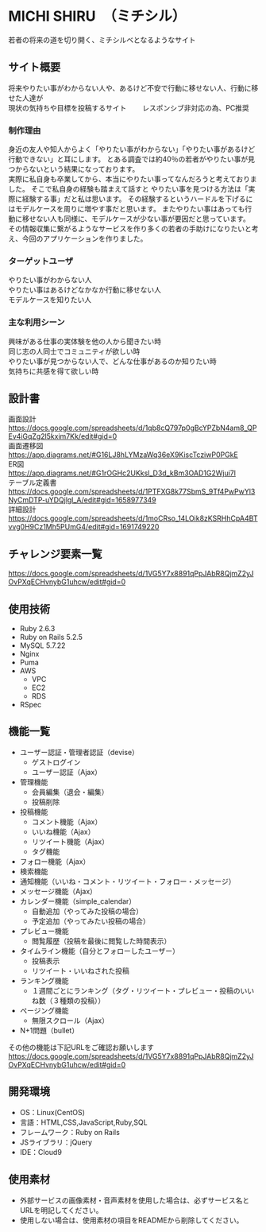 
# MICHI SHIRU　（ミチシル）　　
若者の将来の道を切り開く、ミチシルベとなるようなサイト

## サイト概要
将来やりたい事がわからない人や、あるけど不安で行動に移せない人、行動に移せた人達が  
現状の気持ちや目標を投稿するサイト　　
レスポンシブ非対応の為、PC推奨


### 制作理由
身近の友人や知人からよく「やりたい事がわからない」「やりたい事があるけど行動できない」と耳にします。  とある調査では約40％の若者がやりたい事が見つからないという結果になっております。  
実際に私自身も卒業してから、本当にやりたい事ってなんだろうと考えておりました。  そこで私自身の経験も踏まえて話すと
やりたい事を見つける方法は「実際に経験する事」だと私は思います。  その経験するというハードルを下げるにはモデルケースを周りに増やす事だと思います。
またやりたい事はあっても行動に移せない人も同様に、モデルケースが少ない事が要因だと思っています。  
その情報収集に繋がるようなサービスを作り多くの若者の手助けになりたいと考え、今回のアプリケーションを作りました。



### ターゲットユーザ
やりたい事がわからない人  
やりたい事はあるけどなかなか行動に移せない人  
モデルケースを知りたい人  
  
### 主な利用シーン
興味がある仕事の実体験を他の人から聞きたい時  
同じ志の人同士でコミュニティが欲しい時  
やりたい事が見つからない人で、どんな仕事があるのか知りたい時  
気持ちに共感を得て欲しい時  

## 設計書
画面設計  
https://docs.google.com/spreadsheets/d/1qb8cQ797p0gBcYPZbN4am8_QPEv4iGqZg2l5kxim7Kk/edit#gid=0  
画面遷移図  
https://app.diagrams.net/#G16LJ8hLYMzaWq36eX9KiscTcziwP0PGkE  
ER図  
https://app.diagrams.net/#G1rOGHc2UKksl_D3d_kBm3OAD1G2Wjui7l  
テーブル定義書  
https://docs.google.com/spreadsheets/d/1PTFXG8k77SbmS_9Tf4PwPwYl3NyCmDTP-uYDQjlgl_A/edit#gid=1658977349  
詳細設計  
https://docs.google.com/spreadsheets/d/1moCRso_14LOik8zKSRHhCpA4BTvvg0H9Cz1Mh5PUmG4/edit#gid=1691749220  

## チャレンジ要素一覧
https://docs.google.com/spreadsheets/d/1VG5Y7x8891qPpJAbR8QjmZ2yJOvPXqECHvnybG1uhcw/edit#gid=0

## 使用技術
- Ruby 2.6.3  
- Ruby on Rails 5.2.5  
- MySQL 5.7.22  
- Nginx  
- Puma  
- AWS  
  - VPC  
  - EC2  
  - RDS  
- RSpec  

## 機能一覧  
- ユーザー認証・管理者認証（devise）
  - ゲストログイン
  - ユーザー認証（Ajax）
- 管理機能
  - 会員編集（退会・編集）
  - 投稿削除
- 投稿機能
  - コメント機能（Ajax）
  - いいね機能（Ajax）
  - リツイート機能（Ajax）
  - タグ機能
- フォロー機能（Ajax）
- 検索機能
- 通知機能（いいね・コメント・リツイート・フォロー・メッセージ）
- メッセージ機能（Ajax）
- カレンダー機能（simple_calendar）
  - 自動追加（やってみた投稿の場合）
  - 予定追加（やってみたい投稿の場合）
- プレビュー機能
  - 閲覧履歴（投稿を最後に閲覧した時間表示）
- タイムライン機能（自分とフォローしたユーザー）
  - 投稿表示
  - リツイート・いいねされた投稿
- ランキング機能
  - １週間ごとにランキング（タグ・リツイート・プレビュー・投稿のいいね数（３種類の投稿））
- ページング機能
  - 無限スクロール（Ajax）
- N+1問題（bullet）


その他の機能は下記URLをご確認お願いします
https://docs.google.com/spreadsheets/d/1VG5Y7x8891qPpJAbR8QjmZ2yJOvPXqECHvnybG1uhcw/edit#gid=0

## 開発環境
- OS：Linux(CentOS)
- 言語：HTML,CSS,JavaScript,Ruby,SQL
- フレームワーク：Ruby on Rails
- JSライブラリ：jQuery
- IDE：Cloud9

## 使用素材
- 外部サービスの画像素材・音声素材を使用した場合は、必ずサービス名とURLを明記してください。
- 使用しない場合は、使用素材の項目をREADMEから削除してください。
